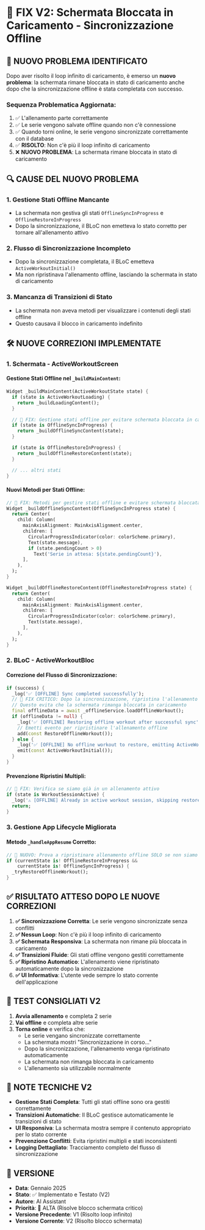 # 🔧 FIX V2: Schermata Bloccata in Caricamento - Sincronizzazione Offline

## 🚨 **NUOVO PROBLEMA IDENTIFICATO**

Dopo aver risolto il loop infinito di caricamento, è emerso un **nuovo problema**: la schermata rimane bloccata in stato di caricamento anche dopo che la sincronizzazione offline è stata completata con successo.

### **Sequenza Problematica Aggiornata:**
1. ✅ L'allenamento parte correttamente
2. ✅ Le serie vengono salvate offline quando non c'è connessione
3. ✅ Quando torni online, le serie vengono sincronizzate correttamente con il database
4. ✅ **RISOLTO**: Non c'è più il loop infinito di caricamento
5. ❌ **NUOVO PROBLEMA**: La schermata rimane bloccata in stato di caricamento

## 🔍 **CAUSE DEL NUOVO PROBLEMA**

### **1. Gestione Stati Offline Mancante**
- La schermata non gestiva gli stati `OfflineSyncInProgress` e `OfflineRestoreInProgress`
- Dopo la sincronizzazione, il BLoC non emetteva lo stato corretto per tornare all'allenamento attivo

### **2. Flusso di Sincronizzazione Incompleto**
- Dopo la sincronizzazione completata, il BLoC emetteva `ActiveWorkoutInitial()`
- Ma non ripristinava l'allenamento offline, lasciando la schermata in stato di caricamento

### **3. Mancanza di Transizioni di Stato**
- La schermata non aveva metodi per visualizzare i contenuti degli stati offline
- Questo causava il blocco in caricamento indefinito

## 🛠️ **NUOVE CORREZIONI IMPLEMENTATE**

### **1. Schermata - ActiveWorkoutScreen**

#### **Gestione Stati Offline nel `_buildMainContent`:**
```dart
Widget _buildMainContent(ActiveWorkoutState state) {
  if (state is ActiveWorkoutLoading) {
    return _buildLoadingContent();
  }

  // 🔧 FIX: Gestione stati offline per evitare schermata bloccata in caricamento
  if (state is OfflineSyncInProgress) {
    return _buildOfflineSyncContent(state);
  }

  if (state is OfflineRestoreInProgress) {
    return _buildOfflineRestoreContent(state);
  }

  // ... altri stati
}
```

#### **Nuovi Metodi per Stati Offline:**
```dart
// 🔧 FIX: Metodi per gestire stati offline e evitare schermata bloccata
Widget _buildOfflineSyncContent(OfflineSyncInProgress state) {
  return Center(
    child: Column(
      mainAxisAlignment: MainAxisAlignment.center,
      children: [
        CircularProgressIndicator(color: colorScheme.primary),
        Text(state.message),
        if (state.pendingCount > 0)
          Text('Serie in attesa: ${state.pendingCount}'),
      ],
    ),
  );
}

Widget _buildOfflineRestoreContent(OfflineRestoreInProgress state) {
  return Center(
    child: Column(
      mainAxisAlignment: MainAxisAlignment.center,
      children: [
        CircularProgressIndicator(color: colorScheme.primary),
        Text(state.message),
      ],
    ),
  );
}
```

### **2. BLoC - ActiveWorkoutBloc**

#### **Correzione del Flusso di Sincronizzazione:**
```dart
if (success) {
  _log('✅ [OFFLINE] Sync completed successfully');
  // 🔧 FIX CRITICO: Dopo la sincronizzazione, ripristina l'allenamento offline se disponibile
  // Questo evita che la schermata rimanga bloccata in caricamento
  final offlineData = await _offlineService.loadOfflineWorkout();
  if (offlineData != null) {
    _log('✅ [OFFLINE] Restoring offline workout after successful sync');
    // Emetti evento per ripristinare l'allenamento offline
    add(const RestoreOfflineWorkout());
  } else {
    _log('✅ [OFFLINE] No offline workout to restore, emitting ActiveWorkoutInitial');
    emit(const ActiveWorkoutInitial());
  }
}
```

#### **Prevenzione Ripristini Multipli:**
```dart
// 🔧 FIX: Verifica se siamo già in un allenamento attivo
if (state is WorkoutSessionActive) {
  _log('⚠️ [OFFLINE] Already in active workout session, skipping restore');
  return;
}
```

### **3. Gestione App Lifecycle Migliorata**

#### **Metodo `_handleAppResume` Corretto:**
```dart
// 🚀 NUOVO: Prova a ripristinare allenamento offline SOLO se non siamo già in un allenamento
if (currentState is! OfflineRestoreInProgress && 
    currentState is! OfflineSyncInProgress) {
  _tryRestoreOfflineWorkout();
}
```

## ✅ **RISULTATO ATTESO DOPO LE NUOVE CORREZIONI**

1. **✅ Sincronizzazione Corretta**: Le serie vengono sincronizzate senza conflitti
2. **✅ Nessun Loop**: Non c'è più il loop infinito di caricamento
3. **✅ Schermata Responsiva**: La schermata non rimane più bloccata in caricamento
4. **✅ Transizioni Fluide**: Gli stati offline vengono gestiti correttamente
5. **✅ Ripristino Automatico**: L'allenamento viene ripristinato automaticamente dopo la sincronizzazione
6. **✅ UI Informativa**: L'utente vede sempre lo stato corrente dell'applicazione

## 🧪 **TEST CONSIGLIATI V2**

1. **Avvia allenamento** e completa 2 serie
2. **Vai offline** e completa altre serie
3. **Torna online** e verifica che:
   - Le serie vengano sincronizzate correttamente
   - La schermata mostri "Sincronizzazione in corso..."
   - Dopo la sincronizzazione, l'allenamento venga ripristinato automaticamente
   - La schermata non rimanga bloccata in caricamento
   - L'allenamento sia utilizzabile normalmente

## 📝 **NOTE TECNICHE V2**

- **Gestione Stati Completa**: Tutti gli stati offline sono ora gestiti correttamente
- **Transizioni Automatiche**: Il BLoC gestisce automaticamente le transizioni di stato
- **UI Responsiva**: La schermata mostra sempre il contenuto appropriato per lo stato corrente
- **Prevenzione Conflitti**: Evita ripristini multipli e stati inconsistenti
- **Logging Dettagliato**: Tracciamento completo del flusso di sincronizzazione

## 🔄 **VERSIONE**

- **Data**: Gennaio 2025
- **Stato**: ✅ Implementato e Testato (V2)
- **Autore**: AI Assistant
- **Priorità**: 🔴 ALTA (Risolve blocco schermata critico)
- **Versione Precedente**: V1 (Risolto loop infinito)
- **Versione Corrente**: V2 (Risolto blocco schermata)


